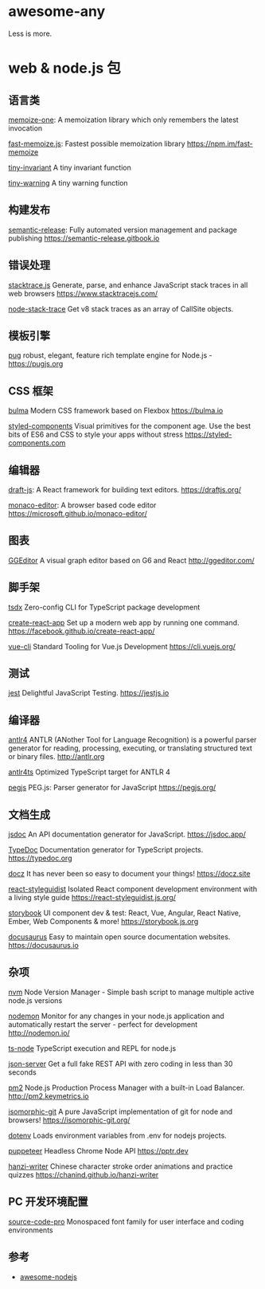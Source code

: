 # awesome-any

Less is more.

# web & node.js 包

## 语言类

[memoize-one](https://github.com/alexreardon/memoize-one): A memoization library which only remembers the latest invocation 

[fast-memoize.js](https://github.com/caiogondim/fast-memoize.js):  Fastest possible memoization library https://npm.im/fast-memoize 

[tiny-invariant](https://github.com/alexreardon/tiny-invariant) A tiny invariant function

[tiny-warning](https://github.com/alexreardon/tiny-warning) A tiny warning function

## 构建发布

[semantic-release](https://github.com/semantic-release/semantic-release): Fully automated version management and package publishing https://semantic-release.gitbook.io


## 错误处理

[stacktrace.js](https://github.com/stacktracejs/stacktrace.js) Generate, parse, and enhance JavaScript stack traces in all web browsers https://www.stacktracejs.com/ 

[node-stack-trace](https://github.com/felixge/node-stack-trace) Get v8 stack traces as an array of CallSite objects.


## 模板引擎

[pug](https://github.com/pugjs/pug) robust, elegant, feature rich template engine for Node.js - <https://pugjs.org> 

## CSS 框架

[bulma](https://github.com/jgthms/bulma) Modern CSS framework based on Flexbox https://bulma.io 

[styled-components](https://github.com/styled-components/styled-components) Visual primitives for the component age. Use the best bits of ES6 and CSS to style your apps without stress https://styled-components.com 

## 编辑器

[draft-js](https://github.com/facebook/draft-js): A React framework for building text editors. https://draftjs.org/ 

[monaco-editor](https://github.com/microsoft/monaco-editor): A browser based code editor https://microsoft.github.io/monaco-editor/ 

## 图表

[GGEditor](https://github.com/gaoli/GGEditor) A visual graph editor based on G6 and React http://ggeditor.com/ 


## 脚手架

[tsdx](https://github.com/palmerhq/tsdx) Zero-config CLI for TypeScript package development

[create-react-app](https://github.com/facebook/create-react-app) Set up a modern web app by running one command. https://facebook.github.io/create-react-app/

[vue-cli](https://github.com/vuejs/vue-cli) Standard Tooling for Vue.js Development https://cli.vuejs.org/

## 测试

[jest](https://github.com/facebook/jest) Delightful JavaScript Testing. https://jestjs.io 


## 编译器

[antlr4](https://github.com/antlr/antlr4) ANTLR (ANother Tool for Language Recognition) is a powerful parser generator for reading, processing, executing, or translating structured text or binary files. http://antlr.org 

[antlr4ts](https://github.com/tunnelvisionlabs/antlr4ts) Optimized TypeScript target for ANTLR 4 

[pegjs](https://github.com/pegjs/pegjs) PEG.js: Parser generator for JavaScript https://pegjs.org/ 

## 文档生成

[jsdoc](https://github.com/jsdoc/jsdoc) An API documentation generator for JavaScript. https://jsdoc.app/ 

[TypeDoc](https://github.com/TypeStrong/TypeDoc) Documentation generator for TypeScript projects. https://typedoc.org 

[docz](https://github.com/pedronauck/docz) It has never been so easy to document your things! https://docz.site 

[react-styleguidist](https://github.com/styleguidist/react-styleguidist) Isolated React component development environment with a living style guide https://react-styleguidist.js.org/ 

[storybook](https://github.com/storybookjs/storybook) UI component dev & test: React, Vue, Angular, React Native, Ember, Web Components & more! https://storybook.js.org 

[docusaurus](https://github.com/facebook/docusaurus) Easy to maintain open source documentation websites. https://docusaurus.io 

## 杂项

[nvm](https://github.com/creationix/nvm) Node Version Manager - Simple bash script to manage multiple active node.js versions

[nodemon](https://github.com/remy/nodemon) Monitor for any changes in your node.js application and automatically restart the server - perfect for development http://nodemon.io/ 

[ts-node](https://github.com/TypeStrong/ts-node) TypeScript execution and REPL for node.js 


[json-server](https://github.com/typicode/json-server) Get a full fake REST API with zero coding in less than 30 seconds  


[pm2](https://github.com/Unitech/pm2) Node.js Production Process Manager with a built-in Load Balancer. http://pm2.keymetrics.io 

[isomorphic-git](https://github.com/isomorphic-git/isomorphic-git) A pure JavaScript implementation of git for node and browsers! https://isomorphic-git.org/ 

[dotenv](https://github.com/motdotla/dotenv) Loads environment variables from .env for nodejs projects. 

[puppeteer](https://github.com/GoogleChrome/puppeteer) Headless Chrome Node API https://pptr.dev 


[hanzi-writer](https://github.com/chanind/hanzi-writer) Chinese character stroke order animations and practice quizzes https://chanind.github.io/hanzi-writer 


## PC 开发环境配置

[source-code-pro](https://github.com/adobe-fonts/source-code-pro) Monospaced font family for user interface and coding environments

## 参考

* [awesome-nodejs](https://github.com/sindresorhus/awesome-nodejs#command-line-utilities)
